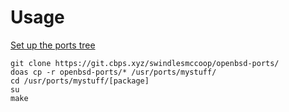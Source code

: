# Usage
[Set up the ports tree](https://www.openbsd.org/faq/ports/ports.html#PortsFetch)
```
git clone https://git.cbps.xyz/swindlesmccoop/openbsd-ports/
doas cp -r openbsd-ports/* /usr/ports/mystuff/
cd /usr/ports/mystuff/[package]
su
make
```